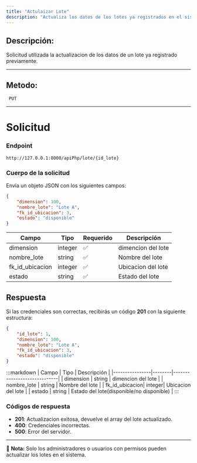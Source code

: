 ```yaml
---
title: "Actulaizar Lote"
description: "Actualiza los datos de los lotes ya registrados en el sistema."
---
```



## Descripción:
Solicitud utilizada la actualizacion de los datos de un lote ya registrado previamente.

---


## Metodo: 
```
 PUT
```
---


# **Solicitud**

### **Endpoint**
```
http://127.0.0.1:8000/apiPhp/lote/{id_lote}
```

### **Cuerpo de la solicitud**
Envía un objeto JSON con los siguientes campos:

```json
{
    "dimension": 100,
    "nombre_lote": "Lote A",
    "fk_id_ubicacion": 3,
    "estado": "disponible"
}
```

| Campo           | Tipo   | Requerido | Descripción                |
|----------------|--------|-----------|-----------------------------|
| dimension      | integer| ✅       | dimencion del lote  |
| nombre_lote    | string | ✅       | Nombre del lote     |
| fk_id_ubicacion| integer| ✅       | Ubicacion del lote   |
| estado         | string | ✅       | Estado del lote     | 

## **Respuesta**

Si las credenciales son correctas, recibirás un código **201** con la siguiente estructura:

```json
{
    "id_lote": 1,
    "dimension": 100,
    "nombre_lote": "Lote A",
    "fk_id_ubicacion": 3,
    "estado": "disponible"
}
```

:::markdown
| Campo           | Tipo   | Descripción                |
|----------------|--------|-----------------------------|
| dimension      | string | dimencion del lote |
| nombre_lote    | string | Nombre del lote  |
| fk_id_ubicacion| integer| Ubicacion del lote |
| estado         | string | Estado del lote(disponible/no disponible) |
:::


### **Códigos de respuesta**
- **201**: Actualizacion exitosa, devuelve el array del lote actualizado.
- **400**: Credenciales incorrectas.
- **500**: Error del servidor.

---

📄 **Nota:** Solo los administradores o usuarios con permisos pueden actualizar los lotes en el sistema.



